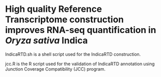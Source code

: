 # High quality Reference Transcriptome construction improves RNA-seq quantification in <i>Oryza sativa</i> Indica

IndicaRTD.sh is a shell script used for the IndicaRTD construction.

jcc.R is the R script used for the validation of IndicaRTD annotation using Junction Coverage Compatibility (JCC) program.

